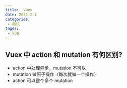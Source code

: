 ```yaml
---
title:  Vuex
date: 2021-2-2
categories: 
 - 面试
tages:
 - Vue
---
```

<Boxx type='tip' />

## Vuex 中 action 和 mutation 有何区别?
- action 中处理异步，mutation 不可以
- mutation 做原子操作（每次就做一个操作）
- action 可以整个多个 mutation